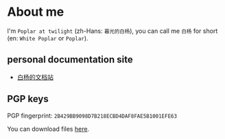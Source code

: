 # About me

I'm `Poplar at twilight` (zh-Hans: `暮光的白杨`), you can call me `白杨` for short (en: `White Poplar` or `Poplar`).

## personal documentation site

- [白杨的文档站](https://whiteboard-ui8.pages.dev)

## PGP keys

PGP fingerprint: `2B429BB9098D7B218ECBD4DAF8FAE5B1001EFE63`

You can download files [here](https://whiteboard-ui8.pages.dev/about/assets/White%20Poplar_0x001EFE63_public.asc).
